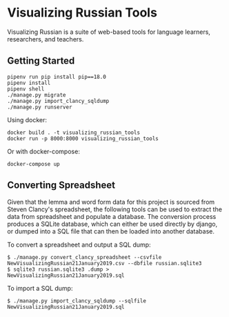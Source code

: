 # Visualizing Russian Tools

Visualizing Russian is a suite of web-based tools for language learners, researchers, and teachers. 

## Getting Started

```
pipenv run pip install pip==18.0
pipenv install
pipenv shell
./manage.py migrate
./manage.py import_clancy_sqldump
./manage.py runserver
```

Using docker:

```
docker build . -t visualizing_russian_tools
docker run -p 8000:8000 visualizing_russian_tools
```

Or with docker-compose:

```
docker-compose up
```

## Converting Spreadsheet

Given that the lemma and word form data for this project is sourced from Steven Clancy's spreadsheet, the following tools can be used to extract the data from spreadsheet and populate a database. The conversion process produces a SQLite database, which can either be used directly by django, or dumped into a SQL file that can then be loaded into another database.

To convert a spreadsheet and output a SQL dump:

```
$ ./manage.py convert_clancy_spreadsheet --csvfile NewVisualizingRussian21January2019.csv --dbfile russian.sqlite3
$ sqlite3 russian.sqlite3 .dump > NewVisualizingRussian21January2019.sql
```

To import a SQL dump:

```
$ ./manage.py import_clancy_sqldump --sqlfile NewVisualizingRussian21January2019.sql

